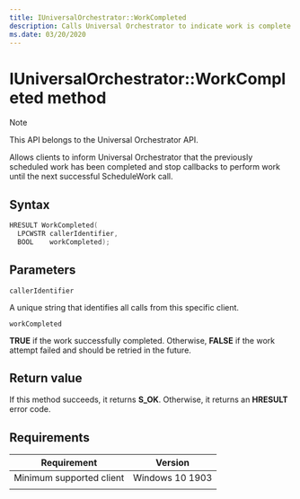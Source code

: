 ```yaml
---
title: IUniversalOrchestrator::WorkCompleted
description: Calls Universal Orchestrator to indicate work is complete
ms.date: 03/20/2020
---
```


# IUniversalOrchestrator::WorkCompleted method

> [!NOTE] 
> This API belongs to the Universal Orchestrator API.

Allows clients to inform Universal Orchestrator that the previously scheduled work has been completed and stop callbacks to perform work until the next successful ScheduleWork call.

## Syntax

```C++
HRESULT WorkCompleted(
  LPCWSTR callerIdentifier,
  BOOL    workCompleted);
```

## Parameters

`callerIdentifier`

A unique string that identifies all calls from this specific client.

`workCompleted`

**TRUE** if the work successfully completed. Otherwise, **FALSE** if the work attempt failed and should be retried in the future. 

## Return value
If this method succeeds, it returns **S_OK**.  Otherwise, it returns an **HRESULT** error code.

## Requirements

| Requirement | Version |
|---|---|
| Minimum supported client | Windows 10 1903 |
|   |   |



 

 



